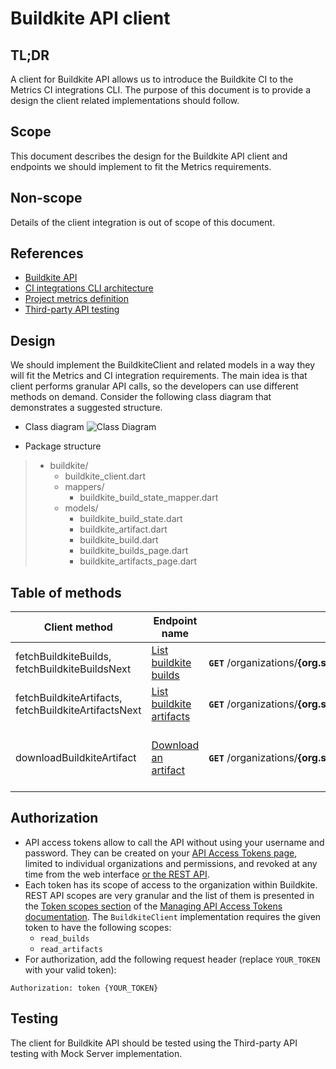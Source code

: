 # Buildkite API client

## TL;DR
A client for Buildkite API allows us to introduce the Buildkite CI to the Metrics CI integrations CLI. The purpose of this document is to provide a design the client related implementations should follow.

## Scope
This document describes the design for the Buildkite API client and endpoints we should implement to fit the Metrics requirements.

## Non-scope
Details of the client integration is out of scope of this document.

## References
* [Buildkite API](https://buildkite.com/docs/apis/rest-api)
* [CI integrations CLI architecture](https://github.com/platform-platform/monorepo/blob/master/metrics/ci_integrations/docs/01_ci_integration_module_architecture.md)
* [Project metrics definition](https://github.com/platform-platform/monorepo/blob/master/docs/05_project_metrics.md)
* [Third-party API testing](https://github.com/platform-platform/monorepo/blob/master/docs/03_third_party_api_testing.md)

## Design
We should implement the BuildkiteClient and related models in a way they will fit the Metrics and CI integration requirements. The main idea is that client performs granular API calls, so the developers can use different methods on demand. Consider the following class diagram that demonstrates a suggested structure.

* Class diagram
![Class Diagram](http://www.plantuml.com/plantuml/proxy?cache=no&fmt=svg&src=https://raw.githubusercontent.com/platform-platform/monorepo/master/metrics/ci_integrations/docs/buildkite/diagrams/buildkite_client_class_diagram.puml)

* Package structure

> * buildkite/
>   * buildkite_client.dart
>   * mappers/
>      * buildkite_build_state_mapper.dart
>   * models/
>      * buildkite_build_state.dart
>      * buildkite_artifact.dart
>      * buildkite_build.dart
>      * buildkite_builds_page.dart
>      * buildkite_artifacts_page.dart

## Table of methods
| Client method | Endpoint name   |  API endpoint | Description |
|---------------|------------------|-------------|---------------|
| fetchBuildkiteBuilds, fetchBuildkiteBuildsNext | [List buildkite builds](https://buildkite.com/docs/apis/rest-api/builds#list-builds-for-a-pipeline) | **`GET`** /organizations/**{org.slug}**/pipelines/**{pipeline.slug}**/builds | List builds for a pipeline. |
| fetchBuildkiteArtifacts, fetchBuildkiteArtifactsNext |[List buildkite artifacts](https://buildkite.com/docs/apis/rest-api/artifacts#list-artifacts-for-a-build) | **`GET`** /organizations/**{org.slug}**/pipelines/**{pipeline.slug}**/builds/**{build.number}**/artifacts | List artifacts for a build. |
| downloadBuildkiteArtifact| [Download an artifact](https://buildkite.com/docs/apis/rest-api/artifacts#download-an-artifact)| **`GET`**&nbsp;/organizations/**{org.slug}**/pipelines/**{pipeline.slug}**/builds/**{build.number}**/jobs/**{job.id}**/artifacts/**{id}**/download | Downloads the specified build artifact. |

## Authorization
* API access tokens allow to call the API without using your username and password. They can be created on your [API Access Tokens page](https://buildkite.com/user/api-access-tokens), limited to individual organizations and permissions, and revoked at any time from the web interface [or the REST API](https://buildkite.com/docs/apis/rest-api/access-token#revoke-the-current-token).
* Each token has its scope of access to the organization within Buildkite. REST API scopes are very granular and the list of them is presented in the [Token scopes section](https://buildkite.com/docs/apis/managing-api-tokens#token-scopes) of the [Managing API Access Tokens documentation](https://buildkite.com/docs/apis/managing-api-tokens). The `BuildkiteClient` implementation requires the given token to have the following scopes: 
    - `read_builds`
    - `read_artifacts`
* For authorization, add the following request header (replace `YOUR_TOKEN` with your valid token):
```
Authorization: token {YOUR_TOKEN}
```

## Testing
The client for Buildkite API should be tested using the Third-party API testing with Mock Server implementation.
